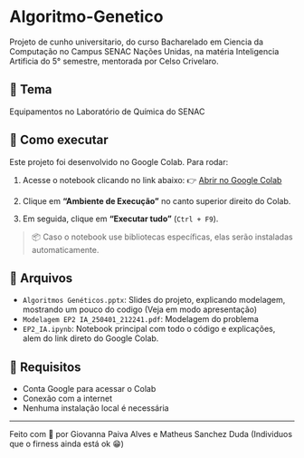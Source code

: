 # Algoritmo-Genetico
Projeto de cunho universitario, do curso Bacharelado em Ciencia da Computação no Campus SENAC Nações Unidas, na matéria Inteligencia Artificia do 5° semestre, mentorada por Celso Crivelaro.

## 🔬 Tema
   Equipamentos no Laboratório de Química do SENAC
   
## 🚀 Como executar

Este projeto foi desenvolvido no Google Colab. Para rodar:

1. Acesse o notebook clicando no link abaixo:
   👉 [Abrir no Google Colab](https://colab.research.google.com/github/GiPaiva/Algoritmo-Genetico/blob/main/EP2_IA.ipynb)

3. Clique em **“Ambiente de Execução”** no canto superior direito do Colab.

4. Em seguida, clique em **“Executar tudo”** (`Ctrl + F9`).

> 📦 Caso o notebook use bibliotecas específicas, elas serão instaladas automaticamente.

## 📁 Arquivos

- `Algoritmos Genéticos.pptx`: Slides do projeto, explicando modelagem, mostrando um pouco do codigo (Veja em modo apresentação)
- `Modelagem EP2 IA_250401_212241.pdf`: Modelagem do problema
- `EP2_IA.ipynb`: Notebook principal com todo o código e explicações, alem do link direto do Google Colab.

## 🧠 Requisitos

- Conta Google para acessar o Colab
- Conexão com a internet
- Nenhuma instalação local é necessária

---

Feito com 💛 por Giovanna Paiva Alves e Matheus Sanchez Duda
(Individuos que o firness ainda está ok 😁)
